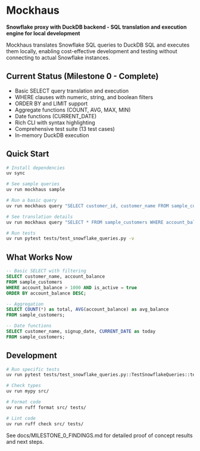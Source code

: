 # Mockhaus

**Snowflake proxy with DuckDB backend - SQL translation and execution engine for local development**

Mockhaus translates Snowflake SQL queries to DuckDB SQL and executes them locally, enabling cost-effective development and testing without connecting to actual Snowflake instances.

## Current Status (Milestone 0 - Complete)

- Basic SELECT query translation and execution  
- WHERE clauses with numeric, string, and boolean filters
- ORDER BY and LIMIT support
- Aggregate functions (COUNT, AVG, MAX, MIN)
- Date functions (CURRENT_DATE)
- Rich CLI with syntax highlighting
- Comprehensive test suite (13 test cases)
- In-memory DuckDB execution

## Quick Start

```bash
# Install dependencies
uv sync

# See sample queries
uv run mockhaus sample

# Run a basic query
uv run mockhaus query "SELECT customer_id, customer_name FROM sample_customers"

# See translation details
uv run mockhaus query "SELECT * FROM sample_customers WHERE account_balance > 1000" --verbose

# Run tests
uv run pytest tests/test_snowflake_queries.py -v
```

## What Works Now

```sql
-- Basic SELECT with filtering
SELECT customer_name, account_balance 
FROM sample_customers 
WHERE account_balance > 1000 AND is_active = true
ORDER BY account_balance DESC;

-- Aggregation
SELECT COUNT(*) as total, AVG(account_balance) as avg_balance 
FROM sample_customers;

-- Date functions
SELECT customer_name, signup_date, CURRENT_DATE as today 
FROM sample_customers;
```

## Development

```bash
# Run specific tests
uv run pytest tests/test_snowflake_queries.py::TestSnowflakeQueries::test_basic_select -v

# Check types
uv run mypy src/

# Format code  
uv run ruff format src/ tests/

# Lint code
uv run ruff check src/ tests/
```

See docs/MILESTONE_0_FINDINGS.md for detailed proof of concept results and next steps.